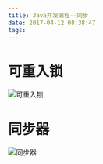 ```yaml
---
title: Java并发编程--同步
date: 2017-04-12 08:38:47
tags:
---
```


# 可重入锁
![可重入锁](/img/Java并发编程/可重入锁.png)

# 同步器
![同步器](/img/Java并发编程/同步器.png)